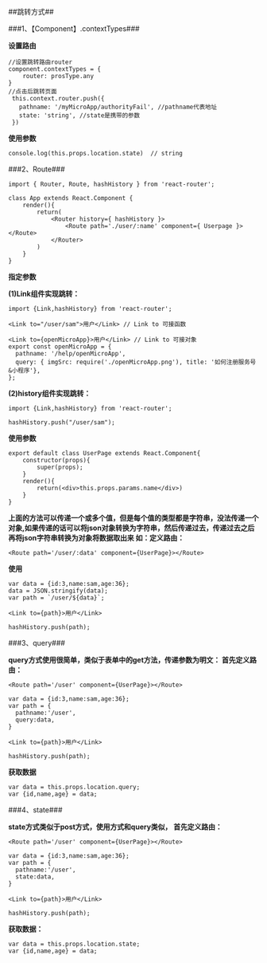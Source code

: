 ##跳转方式##

###1、【Component】.contextTypes###

****设置路由****

	//设置跳转路由router
	component.contextTypes = {
		router: prosType.any
	}
    //点击后跳转页面
     this.context.router.push({
       pathname: '/myMicroApp/authorityFail', //pathname代表地址
       state: 'string', //state是携带的参数
     })
****使用参数****

	console.log(this.props.location.state)  // string

###2、Route###

	import { Router, Route, hashHistory } from 'react-router';
	
	class App extends React.Component {
		render(){
			return(
				<Router history={ hashHistory }>
					<Route path='./user/:name' component={ Userpage }></Route>
				</Router>
			)
		}
	}
****指定参数****

****(1)Link组件实现跳转：****

	import {Link,hashHistory} from 'react-router';
	
	<Link to="/user/sam">用户</Link> // Link to 可接函数

	<Link to={openMicroApp}>用户</Link> // Link to 可接对象
	export const openMicroApp = {
	  pathname: '/help/openMicroApp',
	  query: { imgSrc: require('./openMicroApp.png'), title: '如何注册服务号&小程序'},
	};

****(2)history组件实现跳转：****
	
	import {Link,hashHistory} from 'react-router';
	
	hashHistory.push("/user/sam");

****使用参数****

	export default class UserPage extends React.Component{
	    constructor(props){
	        super(props);
	    }
	    render(){
	        return(<div>this.props.params.name</div>)
	    }
	}

****上面的方法可以传递一个或多个值，但是每个值的类型都是字符串，没法传递一个对象,如果传递的话可以将json对象转换为字符串，然后传递过去，传递过去之后再将json字符串转换为对象将数据取出来 
如：定义路由：****

	<Route path='/user/:data' component={UserPage}></Route>

****使用****

	var data = {id:3,name:sam,age:36};
	data = JSON.stringify(data);
	var path = `/user/${data}`;

	<Link to={path}>用户</Link>

	hashHistory.push(path);

###3、query###

****query方式使用很简单，类似于表单中的get方法，传递参数为明文： 
首先定义路由：****

	<Route path='/user' component={UserPage}></Route>	

	var data = {id:3,name:sam,age:36};
	var path = {
	  pathname:'/user',
	  query:data,
	}

	<Link to={path}>用户</Link>

	hashHistory.push(path);

****获取数据****

	var data = this.props.location.query;
	var {id,name,age} = data;

###4、state###

****state方式类似于post方式，使用方式和query类似， 
首先定义路由：****

	<Route path='/user' component={UserPage}></Route>
	
	var data = {id:3,name:sam,age:36};
	var path = {
	  pathname:'/user',
	  state:data,
	}

	<Link to={path}>用户</Link>

	hashHistory.push(path);

****获取数据：****

	var data = this.props.location.state;
	var {id,name,age} = data;
	
